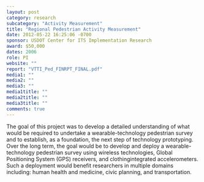 ```yaml
---
layout: post
category: research
subcategory: "Activity Measurement"
title: "Regional Pedestrian Activity Measurement"
date: 2012-05-22 16:25:06 -0700
sponsor: USDOT Center for ITS Implementation Research
award: $50,000
dates: 2006
role: PI
website: ""
report: "VTTI_Ped_FINRPT_FINAL.pdf"
media1: ""
media2: ""
media3: ""
media1title: ""
media2title: ""
media3title: ""
comments: true
---
```


The goal of this project was to develop a detailed understanding of what would be required to undertake a wearable-technology pedestrian survey and to establish, as a foundation, the next step of technology prototyping. Over the long term, the goal would be to develop and deploy a wearable-technology pedestrian survey using wireless technologies, Global Positioning System (GPS) receivers, and clothingintegrated accelerometers. Such a deployment would benefit researchers in multiple domains including: human health and medicine, civic planning, and transportation.
